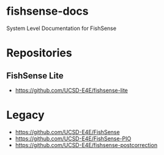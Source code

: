 # fishsense-docs
System Level Documentation for FishSense

# Repositories
## FishSense Lite
- https://github.com/UCSD-E4E/fishsense-lite

# Legacy
- https://github.com/UCSD-E4E/FishSense
- https://github.com/UCSD-E4E/FishSense-PIO
- https://github.com/UCSD-E4E/fishsense-postcorrection
